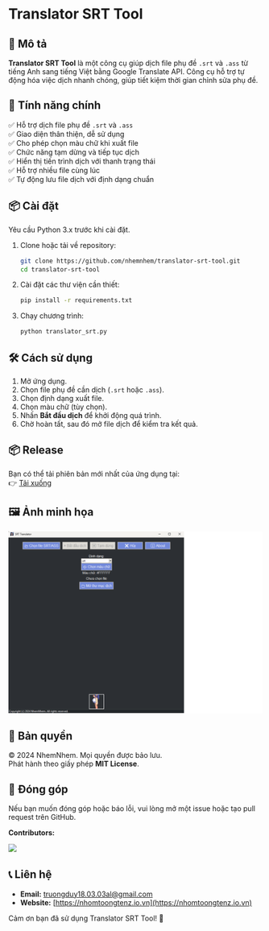 # Translator SRT Tool

## 📌 Mô tả

**Translator SRT Tool** là một công cụ giúp dịch file phụ đề `.srt` và `.ass` từ tiếng Anh sang tiếng Việt bằng Google Translate API. Công cụ hỗ trợ tự động hóa việc dịch nhanh chóng, giúp tiết kiệm thời gian chỉnh sửa phụ đề.

## 🎯 Tính năng chính

✅ Hỗ trợ dịch file phụ đề `.srt` và `.ass`  
✅ Giao diện thân thiện, dễ sử dụng  
✅ Cho phép chọn màu chữ khi xuất file  
✅ Chức năng tạm dừng và tiếp tục dịch  
✅ Hiển thị tiến trình dịch với thanh trạng thái  
✅ Hỗ trợ nhiều file cùng lúc  
✅ Tự động lưu file dịch với định dạng chuẩn

## 📦 Cài đặt

Yêu cầu Python 3.x trước khi cài đặt.

1. Clone hoặc tải về repository:
   ```sh
   git clone https://github.com/nhemnhem/translator-srt-tool.git
   cd translator-srt-tool
   ```

2. Cài đặt các thư viện cần thiết:
   ```sh
   pip install -r requirements.txt
   ```

3. Chạy chương trình:
   ```sh
   python translator_srt.py
   ```

## 🛠️ Cách sử dụng

1. Mở ứng dụng.
2. Chọn file phụ đề cần dịch (`.srt` hoặc `.ass`).
3. Chọn định dạng xuất file.
4. Chọn màu chữ (tùy chọn).
5. Nhấn **Bắt đầu dịch** để khởi động quá trình.
6. Chờ hoàn tất, sau đó mở file dịch để kiểm tra kết quả.

## 📦 Release

Bạn có thể tải phiên bản mới nhất của ứng dụng tại:  
👉 [Tải xuống](https://github.com/NhomNhem/TranslatorSrtTool/releases)

## 🖼️ Ảnh minh họa
![Giao diện ứng dụng](app.png)

## 📜 Bản quyền

© 2024 NhemNhem. Mọi quyền được bảo lưu.  
Phát hành theo giấy phép **MIT License**.

## 🤝 Đóng góp

Nếu bạn muốn đóng góp hoặc báo lỗi, vui lòng mở một issue hoặc tạo pull request trên GitHub.

**Contributors:**

<a href="https://github.com/NhomNhem/TranslatorSrtTool/graphs/contributors">
  <img src="https://contrib.rocks/image?repo=NhomNhem/TranslatorSrtTool" />
</a>


## 📞 Liên hệ

- **Email:** truongduy18.03.03al@gmail.com
- **Website:** [https://nhomtoongtenz.io.vn](https://nhomtoongtenz.io.vn)

Cảm ơn bạn đã sử dụng Translator SRT Tool! 🚀

